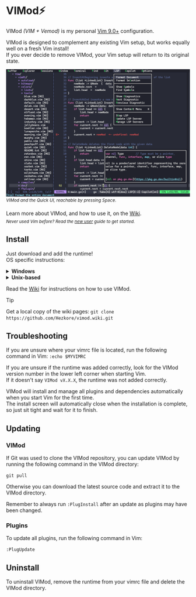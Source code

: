 # VIMod⚡
VIMod _(VIM + Vemod)_ is my personal [Vim 9.0+](https://github.com/vim/vim) configuration.

VIMod is designed to complement any existing Vim setup, but works equally well on a fresh Vim install!\
If you ever decide to remove VIMod, your Vim setup will return to its original state.

![demo](https://github.com/Hezkore/vimod/blob/main/demo.png?raw=true)
<sup>_VIMod and the Quick UI, reachable by pressing <kbd>Space</kbd>._</sup>

Learn more about VIMod, and how to use it, on the [Wiki](https://github.com/Hezkore/vimod/wiki).\
<sub>_Never used Vim before? Read the [new user](https://github.com/Hezkore/vimod/wiki/New-User) guide to get started._</sub>

## Install
Just download and add the runtime!\
OS specific instructions:
<details>
<summary><b>Windows</b></summary>

1. Clone the VIMod repository to your local machine:
	```shell
	git clone https://github.com/hezkore/vimod.git %USERPROFILE%/vimfiles/vimod
	```
2. Add the runtime at the top of your `vimrc` file:
	```vim
	runtime vimod/vimod.vim
	```
3. Add the optional [extended keymaps](https://github.com/Hezkore/vimod/wiki#extended-keymaps) below the runtime:
	```vim
	VIModKeys
	```
</details>

<details>
<summary><b>Unix-based</b></summary>

1. Clone the VIMod repository to your local machine:
	```shell
	git clone https://github.com/hezkore/vimod.git ~/.vim/vimod
	```
2. Add the runtime at the top of your `vimrc` file:
	```vim
	runtime vimod/vimod.vim
	```
3. Add the optional [extended keymaps](https://github.com/Hezkore/vimod/wiki#extended-keymaps) below the runtime:
	```vim
	VIModKeys
	```
</details>

Read the [Wiki](https://github.com/Hezkore/vimod/wiki) for instructions on how to use VIMod.

> [!TIP]
> Get a local copy of the wiki pages:
> `git clone https://github.com/Hezkore/vimod.wiki.git`

## Troubleshooting
If you are unsure where your vimrc file is located, run the following command in Vim: `:echo $MYVIMRC`

If you are unsure if the runtime was added correctly, look for the VIMod version number in the lower left corner when starting Vim.\
If it doesn't say `VIMod vX.X.X`, the runtime was not added correctly.

VIMod will install and manage all plugins and dependencies automatically when you start Vim for the first time.\
The install screen will automatically close when the installation is complete, so just sit tight and wait for it to finish.

## Updating

### VIMod

If Git was used to clone the VIMod repository, you can update VIMod by running the following command in the VIMod directory:
```shell
git pull
```
Otherwise you can download the latest source code and extract it to the VIMod directory.

Remember to always run `:PlugInstall` after an update as plugins may have been changed.

### Plugins
To update all plugins, run the following command in Vim:
```vim
:PlugUpdate
```

## Uninstall
To uninstall VIMod, remove the runtime from your vimrc file and delete the VIMod directory.